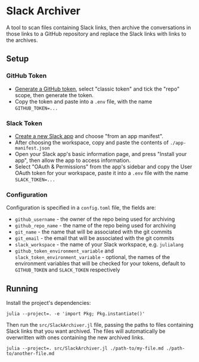# Slack Archiver

A tool to scan files containing Slack links, then archive the conversations in those links to a GitHub repository and replace the Slack links with links to the archives.

## Setup

### GitHub Token

- [Generate a GitHub token](https://github.com/settings/tokens), select "classic token" and tick the "repo" scope, then generate the token.
- Copy the token and paste into a `.env` file, with the name `GITHUB_TOKEN=...`

### Slack Token

- [Create a new Slack app](https://api.slack.com/apps) and choose "from an app manifest".
- After choosing the workspace, copy and paste the contents of `./app-manifest.json`
- Open your Slack app's basic information page, and press "Install your app", then allow the app to access information.
- Select "OAuth & Permissions" from the app's sidebar and copy the User OAuth token for your workspace, paste it into a `.env` file with the name `SLACK_TOKEN=...`

### Configuration

Configuration is specified in a `config.toml` file, the fields are:

- `github_username` - the owner of the repo being used for archiving
- `github_repo_name` - the name of the repo being used for archiving
- `git_name` - the name that will be associated with the git commits
- `git_email` - the email that will be associated with the git commits
- `slack_workspace` - the name of your Slack workspace, e.g. `julialang`
- `github_token_environment_variable` and `slack_token_environment_variable` - optional, the names of the environment variables that will be checked for your tokens, default to `GITHUB_TOKEN` and `SLACK_TOKEN` respectively

## Running

Install the project's dependencies:

```shell
julia --project=. -e 'import Pkg; Pkg.instantiate()'
```

Then run the `src/SlackArchiver.jl` file, passing the paths to files containing Slack links that you want archived.
The files will automatically be overwritten with ones containing the new archived links.

```shell
julia --project=. src/SlackArchiver.jl ./path-to/my-file.md ./path-to/another-file.md
```
